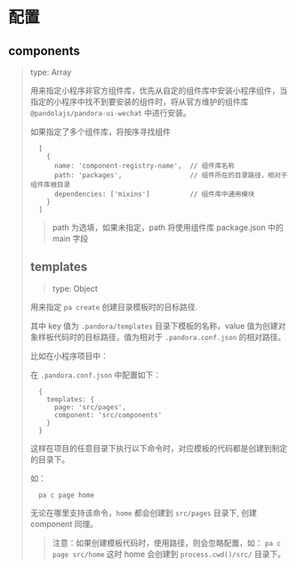 # 配置

## components

> type: Array<Object>

用来指定小程序非官方组件库，优先从自定的组件库中安装小程序组件，当指定的小程序中找不到要安装的组件时，将从官方维护的组件库 `@pandolajs/pandora-ui-wechat` 中进行安装。

如果指定了多个组件库，将按序寻找组件

```
  [
    {
      name: 'component-registry-name',  // 组件库名称
      path: 'packages',                 // 组件所在的目录路径，相对于组件库根目录
      dependencies: ['mixins']          // 组件库中通用模块
    }
  ]
```

> path 为选填，如果未指定，path 将使用组件库 package.json 中的 main 字段

## templates

> type: Object

用来指定 `pa create` 创建目录模板时的目标路径.

其中 key 值为 `.pandora/templates` 目录下模板的名称，value 值为创建对象样板代码时的目标路径，值为相对于 `.pandora.conf.json` 的相对路径。

比如在小程序项目中：

在 `.pandora.conf.json` 中配置如下：

```
  {
    templates: {
      page: 'src/pages',
      component: 'src/components'
    }
  }
```

这样在项目的任意目录下执行以下命令时，对应模板的代码都是创建到制定的目录下。

如：

```
  pa c page home
```

无论在哪里支持该命令，`home` 都会创建到 `src/pages` 目录下, 创建 component 同理。

> 注意：如果创建模板代码时，使用路径，则会忽略配置，如： `pa c page src/home` 这时 home 会创建到 `process.cwd()/src/` 目录下。
